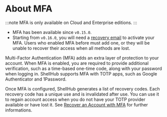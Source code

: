 # About MFA

:::note
MFA is only available on Cloud and Enterprise editions.
:::

- MFA has been available since `v0.15.0`.
- Starting from `v0.16.0`, you will need a [recovery email](../recovery-email) to
  activate your MFA. Users who enabled MFA before must add one, or they will be
  unable to recover their access when all methods are lost.

Multi-Factor Authentication (MFA) adds an extra layer of protection to your
account. When MFA is enabled, you are required to provide additional
verification, such as a time-based one-time code, along with your password when
logging in. ShellHub supports MFA with TOTP apps, such as Google Authenticator
and 1Password.

Once MFA is configured, ShellHub generates a list of recovery codes. Each
recovery code has a unique use and is invalidated after use. You can use it to
regain account access when you do not have your TOTP provider available or have
lost it. See [Recover an Account with MFA](./mfa-recovery) for further
informations.
